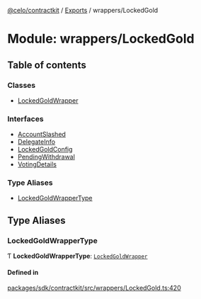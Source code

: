 [@celo/contractkit](../README.md) / [Exports](../modules.md) / wrappers/LockedGold

# Module: wrappers/LockedGold

## Table of contents

### Classes

- [LockedGoldWrapper](../classes/wrappers_LockedGold.LockedGoldWrapper.md)

### Interfaces

- [AccountSlashed](../interfaces/wrappers_LockedGold.AccountSlashed.md)
- [DelegateInfo](../interfaces/wrappers_LockedGold.DelegateInfo.md)
- [LockedGoldConfig](../interfaces/wrappers_LockedGold.LockedGoldConfig.md)
- [PendingWithdrawal](../interfaces/wrappers_LockedGold.PendingWithdrawal.md)
- [VotingDetails](../interfaces/wrappers_LockedGold.VotingDetails.md)

### Type Aliases

- [LockedGoldWrapperType](wrappers_LockedGold.md#lockedgoldwrappertype)

## Type Aliases

### LockedGoldWrapperType

Ƭ **LockedGoldWrapperType**: [`LockedGoldWrapper`](../classes/wrappers_LockedGold.LockedGoldWrapper.md)

#### Defined in

[packages/sdk/contractkit/src/wrappers/LockedGold.ts:420](https://github.com/celo-org/developer-tooling/blob/master/packages/sdk/contractkit/src/wrappers/LockedGold.ts#L420)
